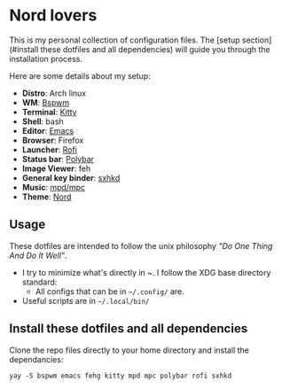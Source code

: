 # Nord lovers
This is my personal collection of configuration files.
The [setup section](#install these dotfiles and all dependencies) will guide you through the installation process.

Here are some details about my setup:
* **Distro**: Arch linux
* **WM**: [Bspwm](https://github.com/baskerville/bspwm)
* **Terminal**: [Kitty](https://github.com/kovidgoyal/kitty/)
* **Shell**: bash
* **Editor**: [Emacs](https://www.gnu.org/software/emacs/)
* **Browser**: Firefox
* **Launcher**: [Rofi](https://github.com/davatorium/rofi/)
* **Status bar**: [Polybar](https://github.com/polybar/polybar)
* **Image Viewer**: feh
* **General key binder**: [sxhkd](https://github.com/baskerville/sxhkd)
* **Music**: [mpd/mpc](https://www.musicpd.org/)
* **Theme**: [Nord](https://www.nordtheme.com/)

## Usage
These dotfiles are intended to follow the unix philosophy *"Do One Thing
And Do It Well"*.

* I try to minimize what's directly in ~. I follow the XDG base
  directory standard:
	* All configs that can be in `~/.config/` are.
* Useful scripts are in `~/.local/bin/`

## Install these dotfiles and all dependencies
Clone the repo files directly to your home directory and install the dependancies:

```
yay -S bspwm emacs fehg kitty mpd mpc polybar rofi sxhkd
```
